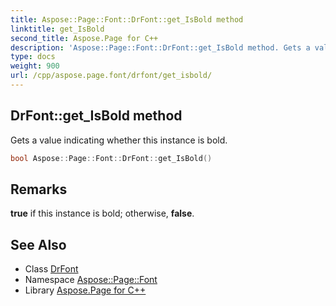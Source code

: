 ```yaml
---
title: Aspose::Page::Font::DrFont::get_IsBold method
linktitle: get_IsBold
second_title: Aspose.Page for C++
description: 'Aspose::Page::Font::DrFont::get_IsBold method. Gets a value indicating whether this instance is bold in C++.'
type: docs
weight: 900
url: /cpp/aspose.page.font/drfont/get_isbold/
---
```

## DrFont::get_IsBold method


Gets a value indicating whether this instance is bold.

```cpp
bool Aspose::Page::Font::DrFont::get_IsBold()
```

## Remarks


**true** if this instance is bold; otherwise, **false**. 
## See Also

* Class [DrFont](../)
* Namespace [Aspose::Page::Font](../../)
* Library [Aspose.Page for C++](../../../)
